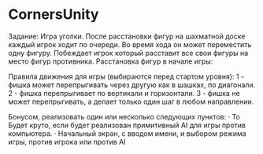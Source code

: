 # CornersUnity

Задание:
Игра уголки.
После расстановки фигур на шахматной доске каждый игрок ходит по очереди. Во время хода он может переместить одну фигуру. Побеждает игрок который расставит все свои фигуры на место фигур противника.
Расстановка фигур в начале игры:



Правила движения для игры (выбираются перед стартом уровня):
1 - фишка может перепрыгивать через другую как в шашках, по диагонали.
2 - фишка перепрыгивает по вертикали и горизонтали.
3 - фишка не может перепрыгивать, а делает только один шаг в любом направлении.
 
Бонусом, реализовать один или несколько следующих пунктов:
·    То     Будет круто, если будет реализован примитивный AI для игры против компьютера.
·         Начальный экран, с вводом имени, и выбором режима игры, против игрока или против AI


